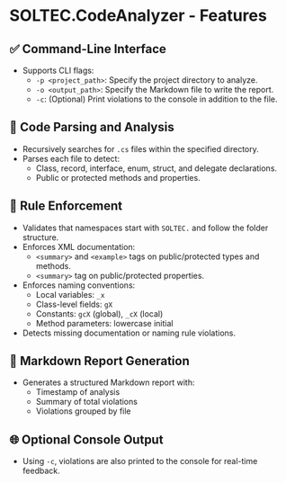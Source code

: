 # SOLTEC.CodeAnalyzer - Features

## ✅ Command-Line Interface

- Supports CLI flags:
  - `-p <project_path>`: Specify the project directory to analyze.
  - `-o <output_path>`: Specify the Markdown file to write the report.
  - `-c`: (Optional) Print violations to the console in addition to the file.

## 📂 Code Parsing and Analysis

- Recursively searches for `.cs` files within the specified directory.
- Parses each file to detect:
  - Class, record, interface, enum, struct, and delegate declarations.
  - Public or protected methods and properties.

## 📏 Rule Enforcement

- Validates that namespaces start with `SOLTEC.` and follow the folder structure.
- Enforces XML documentation:
  - `<summary>` and `<example>` tags on public/protected types and methods.
  - `<summary>` tag on public/protected properties.
- Enforces naming conventions:
  - Local variables: `_x`
  - Class-level fields: `gX`
  - Constants: `gcX` (global), `_cX` (local)
  - Method parameters: lowercase initial
- Detects missing documentation or naming rule violations.

## 📑 Markdown Report Generation

- Generates a structured Markdown report with:
  - Timestamp of analysis
  - Summary of total violations
  - Violations grouped by file

## 🌐 Optional Console Output

- Using `-c`, violations are also printed to the console for real-time feedback.

